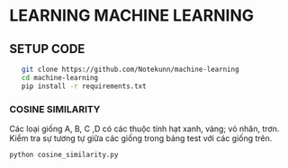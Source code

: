 # LEARNING MACHINE LEARNING

## SETUP CODE 

```bash
   git clone https://github.com/Notekunn/machine-learning
   cd machine-learning
   pip install -r requirements.txt
```

### COSINE SIMILARITY

Các loại giống A, B, C ,D có các thuộc tính hạt xanh, vàng; vỏ nhăn, trơn.
Kiểm tra sự tương tự giữa các giống trong bảng test với các giống trên.

```bash
python cosine_similarity.py
```
